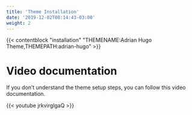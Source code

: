 ```yaml
---
title: 'Theme Installation'
date: '2019-12-02T08:14:43-03:00'
weight: 2
---
```


{{< contentblock "installation" "THEMENAME:Adrian Hugo Theme,THEMEPATH:adrian-hugo" >}}

# Video documentation

If you don’t understand the theme setup steps, you can follow this video documentation.

{{< youtube jrkvirglgaQ >}}
